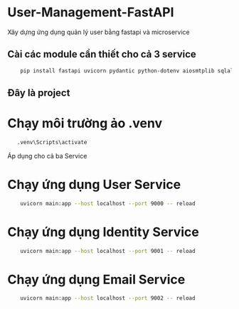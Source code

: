 # User-Management-FastAPI
Xây dựng ứng dụng quản lý user bằng fastapi và microservice
## Cài các module cần thiết cho cả 3 service
```sh
    pip install fastapi uvicorn pydantic python-dotenv aiosmtplib sqlalchemy asyncpg httpx passlib psycopg2
```

## Đây là project

# Chạy môi trường ảo .venv
```sh
   .venv\Scripts\activate
   ```

Áp dụng cho cả ba Service
# Chạy ứng dụng User Service
```sh
    uvicorn main:app --host localhost --port 9000 -- reload
```
# Chạy ứng dụng Identity Service
```sh
    uvicorn main:app --host localhost --port 9001 -- reload
```
# Chạy ứng dụng Email Service
```sh
    uvicorn main:app --host localhost --port 9002 -- reload
```